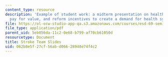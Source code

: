 ```yaml
---
content_type: resource
description: 'Example of student work: a midterm presentation on health economics,
  pay for value, and reform incentives to create a demand for health system reengineering.'
file: https://ol-ocw-studio-app-qa.s3.amazonaws.com/courses/esd-69-seminar-on-health-care-systems-innovation-fall-2010/062b8e5f27cf56abd06628948e74f4c2_MITESD_69F10_stroke_mdtrm.pdf
file_type: application/pdf
parent_uid: 5eb056da-11c2-0e68-b799-af70cb61050d
resourcetype: Document
title: Stroke Team Slides
uid: 062b8e5f-27cf-56ab-d066-28948e74f4c2
---
```

